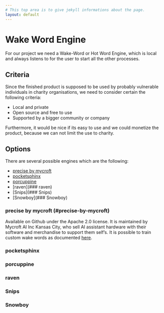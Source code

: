 ```yaml
---
# This top area is to give jekyll informations about the page.
layout: default
---
```


# Wake Word Engine

For our project we need a Wake-Word or Hot Word Engine, which is local and always listens 
to for the user to start all the other processes.

## Criteria

Since the finished product is supposed to be used by probably vulnerable individuals in charity organisations, we need 
to consider certain the following criteria:
-	Local and private
-	Open source and free to use
-	Supported by a bigger community or company

Furthermore, it would be nice if its easy to use and we could monetize the product, because we can not limit the use to 
charity.


## Options

There are several possible engines which are the following:
- [precise by mycroft](#precise-by-mycroft)
- [pocketsphinx](###pocketsphinx)
- [porcuppine](###porcuppine)
- [raven](### raven)
- [Snips](### Snips)
- [Snowboy](### Snowboy)

### precise by mycroft (#precise-by-mycroft)

Available on Github under the Apache 2.0 license. It is maintained by Mycroft AI Inc Kansas City, who sell AI assistant
 hardware with their software and merchandise to support them self’s. It is possible to train custom wake words as 
 documented [here]( https://github.com/MycroftAI/mycroft-precise/wiki/Training-your-own-wake-word#how-to-train-your-own-wake-word).

### pocketsphinx



### porcuppine
### raven
### Snips
### Snowboy
